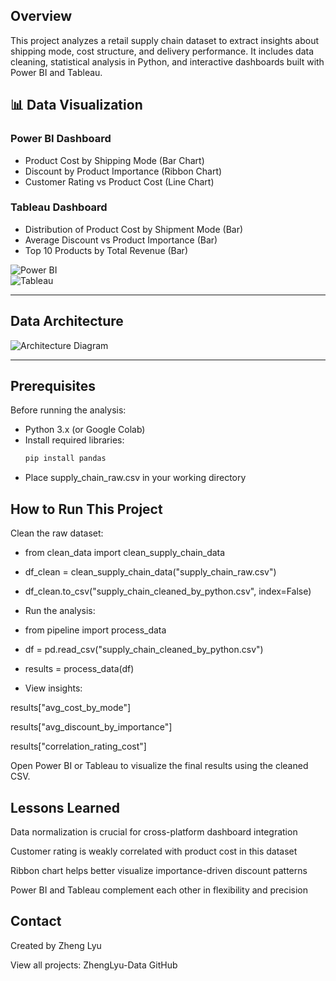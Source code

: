 ## Overview

This project analyzes a retail supply chain dataset to extract insights about shipping mode, cost structure, and delivery performance. It includes data cleaning, statistical analysis in Python, and interactive dashboards built with Power BI and Tableau.

## 📊 Data Visualization

### Power BI Dashboard

- Product Cost by Shipping Mode (Bar Chart)
- Discount by Product Importance (Ribbon Chart)
- Customer Rating vs Product Cost (Line Chart)

### Tableau Dashboard

- Distribution of Product Cost by Shipment Mode (Bar)
- Average Discount vs Product Importance (Bar)
- Top 10 Products by Total Revenue (Bar)

![Power BI](dashboard/powerbi_dashboard.png)  
![Tableau](dashboard/tableau_dashboard.png)

---

## Data Architecture

![Architecture Diagram](dashboard/supply_chain_architecture.png)

---

## Prerequisites

Before running the analysis:

- Python 3.x (or Google Colab)
- Install required libraries:
  ```bash
  pip install pandas
- Place supply_chain_raw.csv in your working directory

## How to Run This Project
Clean the raw dataset:

- from clean_data import clean_supply_chain_data
- df_clean = clean_supply_chain_data("supply_chain_raw.csv")
- df_clean.to_csv("supply_chain_cleaned_by_python.csv", index=False)
- Run the analysis:

- from pipeline import process_data
- df = pd.read_csv("supply_chain_cleaned_by_python.csv")
- results = process_data(df)
- View insights:

results["avg_cost_by_mode"]

results["avg_discount_by_importance"]

results["correlation_rating_cost"]

Open Power BI or Tableau to visualize the final results using the cleaned CSV.

## Lessons Learned
Data normalization is crucial for cross-platform dashboard integration

Customer rating is weakly correlated with product cost in this dataset

Ribbon chart helps better visualize importance-driven discount patterns

Power BI and Tableau complement each other in flexibility and precision

## Contact
Created by Zheng Lyu

View all projects: ZhengLyu-Data GitHub

